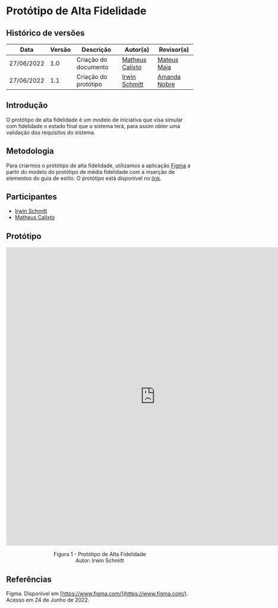 # Protótipo de Alta Fidelidade

## Histórico de versões

| Data       | Versão | Descrição            | Autor(a)                                         | Revisor(a)                                       |
| ---------- | ------ | -------------------- | ------------------------------------------------ | ------------------------------------------------ |
| 27/06/2022 | 1.0    | Criação do documento | [Matheus Calixto](https://github.com/matheuscvp) | [Mateus Maia](https://github.com/mateusmaiamaia) |
| 27/06/2022 | 1.1    | Criação do protótipo | [Irwin Schmitt](https://github.com/irwinschmitt) | [Amanda Nobre](https://github.com/AmandaNbr)     |

## Introdução

O protótipo de alta fidelidade é um modelo de iniciativa que visa simular com fidelidade o estado final que o sistema terá, para assim obter uma validação dos requisitos do sistema.

## Metodologia

Para criarmos o protótipo de alta fidelidade, utilizamos a aplicação [Figma](https://www.figma.com/) a partir do modelo do protótipo de média fidelidade com a inserção de elementos do guia de estilo. O protótipo está disponível no [link](https://www.figma.com/file/UpEz5o0fnCiTMaGOuYQn6p/Prot%C3%B3tipoDeAlta?node-id=5%3A2).

## Participantes

- [Irwin Schmitt](https://github.com/irwinschmitt)
- [Matheus Calixto](https://github.com/matheuscvp)

## Protótipo

<iframe style="border: 1px solid rgba(0, 0, 0, 0.1);" width="800" height="800" src="https://www.figma.com/embed?embed_host=share&url=https%3A%2F%2Fwww.figma.com%2Fproto%2FUpEz5o0fnCiTMaGOuYQn6p%2FProt%25C3%25B3tipoDeAlta%3Fnode-id%3D5%253A3%26scaling%3Dscale-down-width%26page-id%3D5%253A2%26starting-point-node-id%3D5%253A3&hide-ui=1" allowfullscreen></iframe>

<p align = "center">
Figura 1 - Protótipo de Alta Fidelidade <br>
Autor: Irwin Schmitt
</p>

## Referências

Figma. Disponível em [https://www.figma.com/](https://www.figma.com/). Acesso em 24 de Junho de 2022.
